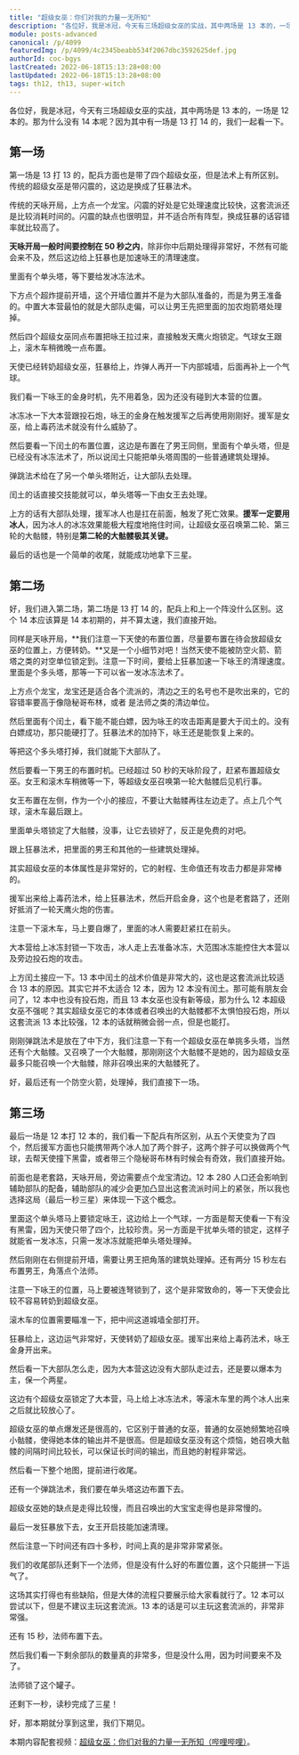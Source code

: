 ```yaml
---
title: "超级女巫：你们对我的力量一无所知"
description: "各位好，我是冰冠，今天有三场超级女巫的实战，其中两场是 13 本的，一场是 12 本的。那为什么没有 14 本呢？因为其中有一场是 13 打 14 的，我们一起看一下。第一场是 13 打 13 的，配兵方面也是带了四个超级女巫，但是法术上有所区别。"
module: posts-advanced
canonical: /p/4099
featuredImg: /p/4099/4c2345beabb534f2067dbc3592625def.jpg
authorId: coc-bgys
lastCreated: 2022-06-18T15:13:28+08:00
lastUpdated: 2022-06-18T15:13:28+08:00
tags: th12, th13, super-witch
---
```


各位好，我是冰冠，今天有三场超级女巫的实战，其中两场是 13 本的，一场是 12 本的。那为什么没有 14 本呢？因为其中有一场是 13 打 14 的，我们一起看一下。

## 第一场

第一场是 13 打 13 的，配兵方面也是带了四个超级女巫，但是法术上有所区别。传统的超级女巫是带闪震的，这边是换成了狂暴法术。

<Pic src="/p/4099/4c2345beabb534f2067dbc3592625def.jpg" width="1145" height="704" alt="" caption="阵型一" />

<Pic src="/p/4099/32221ad1147914c9949947464db698d9.jpg" width="1242" height="87" alt="1 弓箭，2 超炸，5 气球，2 法师，5 天使，1 龙宝，2 亡灵，4 超级女巫，1 猎手，攻城车，3 狂暴，1 弹跳，2 冰冻，1 毒药，援军 3 冰人 1 狂暴" caption="阵型一的配兵，援军三冰人" class="cp-img-troop-matching" imgStyle="height: 75px" />

传统的天咏开局，上方点一个龙宝。闪震的好处是它处理速度比较快，这套流派还是比较消耗时间的。闪震的缺点也很明显，并不适合所有阵型，换成狂暴的话容错率就比较高了。

**天咏开局一般时间要控制在 50 秒之内**，除非你中后期处理得非常好，不然有可能会来不及，然后这边给上狂暴也是加速咏王的清理速度。

里面有个单头塔，等下要给发冰冻法术。

<Pic src="/p/4099/ac48cf3b5ea5cc0293c7094a60905d32.jpg" width="620" height="438" alt="" />

下方点个超炸提前开墙，这个开墙位置并不是为大部队准备的，而是为男王准备的。中置大本营最怕的就是大部队走偏，可以让男王先把里面的加农炮箭塔处理掉。

<Pic src="/p/4099/681e10c29d194b5a43fa032ec7638b01.jpg" width="491" height="349" alt="" />

然后四个超级女巫同点布置把咏王拉过来，直接触发天鹰火炮锁定。气球女王跟上，滚木车稍微晚一点布置。

<Pic src="/p/4099/ba4f6f149a381c289df95eb6e94d992b.jpg" width="703" height="511" alt="" />

天使已经转奶超级女巫，狂暴给上，炸弹人再开一下内部城墙，后面再补上一个气球。

<Pic src="/p/4099/67bba6214df25ce6219376d6612feb87.jpg" width="707" height="494" alt="" />

我们看一下咏王的金身时机，先不用着急，因为还没有碰到大本营的位置。

冰冻冰一下大本营跟投石炮，咏王的金身在触发援军之后再使用刚刚好。援军是女巫，给上毒药法术就没有什么威胁了。

<Pic src="/p/4099/df2972b704b15d6ee8d9d64bf8737983.jpg" width="750" height="463" alt="" />

然后要看一下闰土的布置位置，这边是布置在了男王同侧，里面有个单头塔，但是已经没有冰冻法术了，所以说闰土只能把单头塔周围的一些普通建筑处理掉。

<Pic src="/p/4099/113bfb735c950c2f9a85c5d9349afc35.jpg" width="750" height="488" alt="" />

弹跳法术给在了另一个单头塔附近，让大部队去处理。

<Pic src="/p/4099/286ad9c8e6487cf656b301a8490350f1.jpg" width="750" height="437" alt="" />

闰土的话直接交技能就可以，单头塔等一下由女王去处理。

<Pic src="/p/4099/7005b8f4552b8a7a16e68236774b64b1.jpg" width="858" height="570" alt="" />

上方的话有大部队处理，援军冰人也是扛在前面，触发了死亡效果。**援军一定要用冰人**，因为冰人的冰冻效果能极大程度地拖住时间，让超级女巫召唤第二轮、第三轮的大骷髅，特别是**第二轮的大骷髅极其关键。**

<Pic src="/p/4099/dfb4603a559fbf674f88415f513db864.jpg" width="769" height="473" alt="" />

最后的话也是一个简单的收尾，就能成功地拿下三星。

<Pic src="/p/4099/16aa26080ae3dc2a3a7086bd0ae14aea.jpg" width="769" height="490" alt="" />

## 第二场

好，我们进入第二场，第二场是 13 打 14 的，配兵上和上一个阵没什么区别。这个 14 本应该算是 14 本初期的，并不算太速，我们直接开始。

<Pic src="/p/4099/712c76a86f0c4a340f3cec00f32f490f.jpg" width="1371" height="707" alt="" caption="阵型二，配兵同上一场" />

同样是天咏开局，**我们注意一下天使的布置位置，尽量要布置在待会放超级女巫的位置上，方便转奶。**又是一个小细节对吧！当然天使不能被防空火箭、箭塔之类的对空单位锁定到。注意一下时间，要给上狂暴加速一下咏王的清理速度。里面是个多头塔，那等一下可以省一发冰冻法术了。

<Pic src="/p/4099/dde5f1e98235b8a172637598e2c4c86b.jpg" width="941" height="563" alt="" />

上方点个龙宝，龙宝还是适合各个流派的，清边之王的名号也不是吹出来的，它的容错率要高于像隐秘哥布林，或者 是法师之类的清边单位。

<Pic src="/p/4099/8afe10a7fc8790aa1b1720fe26a9cd1b.jpg" width="750" height="498" alt="" />

然后里面有个闰土，看下能不能白嫖，因为咏王的攻击距离是要大于闰土的。没有白嫖成功，那只能硬打了。狂暴法术的加持下，咏王还是能恢复上来的。

等把这个多头塔打掉，我们就能下大部队了。

<Pic src="/p/4099/3ca3c07c765ee3d4ca6d905c3afe8a42.jpg" width="750" height="462" alt="" />

然后要看一下男王的布置时机。已经超过 50 秒的天咏阶段了，赶紧布置超级女巫。女王和滚木车稍微等一下，等超级女巫召唤第一轮大骷髅后见机行事。

<Pic src="/p/4099/8c7d33488adf753156dce681cb688750.jpg" width="908" height="571" alt="" />

女王布置在左侧，作为一个小的接应，不要让大骷髅再往左边走了。点上几个气球，滚木车最后跟上。

里面单头塔锁定了大骷髅，没事，让它去锁好了，反正是免费的对吧。

<Pic src="/p/4099/62ab4a34e6e44e2194bba4dd2a4a88ba.jpg" width="777" height="551" alt="" />

跟上狂暴法术，把里面的男王和其他的一些建筑处理掉。

其实超级女巫的本体属性是非常好的，它的射程、生命值还有攻击力都是非常棒的。

<Pic src="/p/4099/b91a11770d5e3d13f8b874fb1affa346.jpg" width="750" height="476" alt="" />

援军出来给上毒药法术，给上狂暴法术，然后开启金身，这个也是老套路了，还刚好抵消了一轮天鹰火炮的伤害。

注意一下滚木车，马上要自爆了，里面的冰人需要赶紧扛在前头。

<Pic src="/p/4099/0de37d89966223c048218961269d87fc.jpg" width="889" height="578" alt="" />

大本营给上冰冻封锁一下攻击，冰人走上去准备冰冻，大范围冰冻能控住大本营以及旁边投石炮的攻击。

<Pic src="/p/4099/609ba02efea7102d4ff47ed4312462b9.jpg" width="927" height="580" alt="" />

上方闰土接应一下。13 本中闰土的战术价值是非常大的，这也是这套流派比较适合 13 本的原因。其实它并不太适合 12 本，因为 12 本没有闰土。那可能有朋友会问了，12 本中也没有投石炮，而且 13 本女巫也没有新等级，那为什么 12 本超级女巫不强呢？其实超级女巫它的本体或者召唤出的大骷髅都不太惧怕投石炮，所以这套流派 13 本比较强，12 本的话就稍微会弱一点，但是也能打。

刚刚弹跳法术是放在了中下方，我们注意一下有一个超级女巫在单挑多头塔，当然还有个大骷髅。又召唤了一个大骷髅，那刚刚这个大骷髅不是她的，因为超级女巫最多只能召唤一个大骷髅，除非召唤出来的大骷髅死了。

<Pic src="/p/4099/9229264b97a72ef52aa59e50f4feb9de.jpg" width="929" height="585" alt="" />

好，最后还有一个防空火箭，处理掉，我们直接下一场。

<Pic src="/p/4099/d2f2c471b14a676d5ab9fa6cdb93fe5f.jpg" width="814" height="551" alt="" />

## 第三场

最后一场是 12 本打 12 本的，我们看一下配兵有所区别，从五个天使变为了四个，然后援军方面也只能携带两个冰人加了两个胖子，这两个胖子可以换做两个气球，去帮天使撞下黑雷，或者带三个隐秘哥布林有时候会有奇效，我们直接开始。

<Pic src="/p/4099/ee954fd4b966b99f77e672bd584a8205.jpg" width="1295" height="701" alt="" caption="阵型三" />

<Pic src="/p/4099/455415253d365b23db211e7dbbb411d3.jpg" width="1118" height="98" alt="2 超炸，4 气球，2 法师，4 天使，1 龙宝，2 亡灵，4 超级女巫，1 猎手，攻城车，3 狂暴，1 弹跳，2 冰冻，1 毒药，1 狂暴，援军 2 冰人、2 巨人、狂暴" caption="阵型三配兵，援军 2 冰人 2 巨人" class="cp-img-troop-matching" imgStyle="height: 80px" />

前面也是老套路，天咏开局，旁边需要点个龙宝清边。12 本 280 人口还会影响到辅助部队的配备，辅助部队的减少会更加凸显出这套流派时间上的紧张，所以我也选择这局（最后一秒三星）来体现一下这个概念。

<Pic src="/p/4099/52ec6b40258ce0efe00789c4f375d187.jpg" width="715" height="459" alt="" />

里面这个单头塔马上要锁定咏王，这边给上一个气球，一方面是帮天使看一下有没有黑雷，因为天使只带了四个，比较珍贵。另一方面是干扰单头塔的锁定，这样子就能省一发冰冻，只需一发冰冻就能把单头塔处理掉。

<Pic src="/p/4099/c9fa27d4a01feb0c4565c40dec5143d0.jpg" width="656" height="447" alt="" />

然后刚刚在右侧提前开墙，需要让男王把角落的建筑处理掉。还有两分 15 秒左右布置男王，角落点个法师。

<Pic src="/p/4099/c6314cc08be79a3af18ec9fafca4455e.jpg" width="796" height="478" alt="" />

注意一下咏王的位置，马上要被连弩锁到了，这个是非常致命的，等一下天使会比较不容易转奶到超级女巫。

<Pic src="/p/4099/37d56669fa853dd46a5d326b8a98b089.jpg" width="774" height="445" alt="" />

滚木车的位置需要瞄准一下，把中间这道城墙全部打开。

<Pic src="/p/4099/cb65a9c3e24953eec64dda25844256aa.jpg" width="864" height="527" alt="" />

狂暴给上，这边运气非常好，天使转奶了超级女巫。援军出来给上毒药法术，咏王金身开出来。

<Pic src="/p/4099/43fc153844e6172153443ca4abbbb5ca.jpg" width="829" height="508" alt="" />

然后看一下大部队怎么走，因为大本营这边没有大部队走过去，还是要以爆本为主，保一个两星。

这边有个超级女巫锁定了大本营，马上给上冰冻法术，等滚木车里的两个冰人出来之后就比较放心了。

<Pic src="/p/4099/0004ead498f2c5651c612c52cde20b27.jpg" width="750" height="464" alt="" />

超级女巫的单点爆发还是很高的，它区别于普通的女巫，普通的女巫她频繁地召唤小骷髅，使得她本体的输出并不是很高。但是超级女巫没有这个烦恼，她召唤大骷髅的间隔时间比较长，可以保证长时间的输出，而且她的射程非常远。

然后看一下整个地图，提前进行收尾。

<Pic src="/p/4099/23edc39ba608500c5a8e5b002e1d39b5.jpg" width="1016" height="580" alt="" />

还有一个弹跳法术，我们要在单头塔这边布置下去。

<Pic src="/p/4099/a2fb614bc430217fa510f444d51a0c2a.jpg" width="821" height="500" alt="" />

超级女巫她的缺点是走得比较慢，而且召唤出的大宝宝走得也是非常慢的。

最后一发狂暴放下去，女王开启技能加速清理。

<Pic src="/p/4099/3fb687d8a1c99989f1c1a1d874b5ca8d.jpg" width="801" height="453" alt="" />

然后注意一下时间还有四十多秒，时间上真的是非常非常紧张。

我们的收尾部队还剩下一个法师，但是没有什么好的布置位置，这个只能拼一下运气了。

<Pic src="/p/4099/983a1e847b96edebcd30c919833b6e44.jpg" width="1383" height="687" alt="" />

这场其实打得也有些缺陷，但是大体的流程只要展示给大家看就行了。12 本可以尝试以下，但是不建议主玩这套流派。13 本的话是可以主玩这套流派的，非常非常强。

还有 15 秒，法师布置下去。

然后我们看一下剩余部队的数量真的非常多，但是没什么用，因为时间要来不及了。

<Pic src="/p/4099/c63f07c0fd3c1cad76b4ec7d6bbf5a27.jpg" width="866" height="577" alt="" />

法师锁了这个罐子。

<Pic src="/p/4099/9477001c1b1087c67b0d92330b44dab2.jpg" width="624" height="515" alt="" />

还剩下一秒，读秒完成了三星！

<Pic src="/p/4099/26f4ca652c8fc88c6b87dca1d6c84434.jpg" width="714" height="498" alt="" />

好，那本期就分享到这里，我们下期见。

<PostCopyright>

本期内容配套视频：[超级女巫：你们对我的力量一无所知（哔哩哔哩）](https://www.bilibili.com/video/BV14S4y1h7HS)。

</PostCopyright>